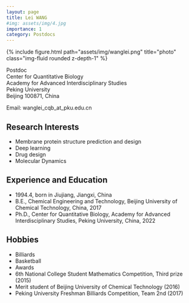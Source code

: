 ```yaml
---
layout: page
title: Lei WANG
#img: assets/img/4.jpg
importance: 1
category: Postdocs
---
```


<div class="row">
    <div class="col-sm-4 mt-3 mt-md-0">
        {% include figure.html path="assets/img/wanglei.png" title="photo" class="img-fluid rounded z-depth-1" %}
    </div>
</div>

Postdoc  
Center for Quantitative Biology  
Academy for Advanced Interdisciplinary Studies  
Peking University  
Beijing 100871, China  

Email: wanglei_cqb_at_pku.edu.cn

## Research Interests
- Membrane protein structure prediction and design
- Deep learning
- Drug design
- Molecular Dynamics

## Experience and Education
- 1994.4, born in Jiujiang, Jiangxi, China
- B.E., Chemical Engineering and Technology, Beijing University of Chemical Technology, China, 2017
- Ph.D., Center for Quantitative Biology, Academy for Advanced Interdisciplinary Studies, Peking University, China, 2022

## Hobbies
- Billiards
- Basketball
- Awards
- 6th National College Student Mathematics Competition, Third prize (2015)
- Merit student of Beijing University of Chemical Technology (2016)
- Peking University Freshman Billiards Competition, Team 2nd (2017)
